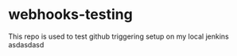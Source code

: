 # webhooks-testing

This repo is used to test github triggering setup on my local jenkins
asdasdasd
